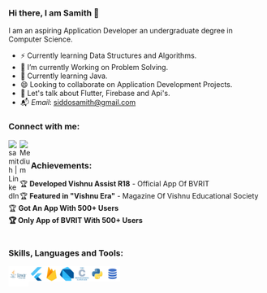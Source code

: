 ### Hi there, I am Samith 👋


I am an aspiring Application Developer an undergraduate degree in Computer Science.   
- ⚡ Currently learning Data Structures and Algorithms.
- 🎯 I’m currently Working on Problem Solving.
- 🌱 Currently learning Java.
- :smile: Looking to collaborate on Application Development Projects.
- 💬 Let's talk about Flutter, Firebase and Api's.
- :mailbox_with_mail:<i> Email</i>:  [siddosamith@gmail.com](mailto:siddosamith@gmail.com)
### Connect with me:

[<img align="left" alt="samith | LinkedIn" width="22px" src="https://cdn.jsdelivr.net/npm/simple-icons@v3/icons/linkedin.svg" />][linkedin]
[<img align="left" alt="Medium" width="22px" src="https://cdn.jsdelivr.net/npm/simple-icons@v3/icons/medium.svg" />][medium]

[linkedin]:https://www.linkedin.com/in/siddo-samith-5677281a9/
[medium]:https://siddosamith.medium.com/
<br>
### Achievements:
:trophy: <b>Developed Vishnu Assist R18</b> - Official App Of BVRIT<br>
:trophy: <b>Featured in "Vishnu Era"</b> - Magazine Of Vishnu Educational Society<br>
:trophy: <b>Got An App With 500+ Users</br>
:trophy: <b>Only  App of BVRIT With 500+ Users</br>
<br>
### Skills, Languages and Tools:
<img align="left" alt="Python" width="40px" src="https://raw.githubusercontent.com/github/explore/80688e429a7d4ef2fca1e82350fe8e3517d3494d/topics/java/java.png" />
<img align="left" alt="Python" width="30px" src="https://raw.githubusercontent.com/github/explore/80688e429a7d4ef2fca1e82350fe8e3517d3494d/topics/flutter/flutter.png" />
<img align="left" alt="Python" width="30px" src="https://raw.githubusercontent.com/github/explore/80688e429a7d4ef2fca1e82350fe8e3517d3494d/topics/firebase/firebase.png" />
<img align="left" alt="Python" width="30px" src="https://raw.githubusercontent.com/github/explore/80688e429a7d4ef2fca1e82350fe8e3517d3494d/topics/dart/dart.png" />
<img align="left" alt="Python" width="30px" src="https://raw.githubusercontent.com/github/explore/80688e429a7d4ef2fca1e82350fe8e3517d3494d/topics/c/c.png" />
<img align="left" alt="Python" width="30px" src="https://raw.githubusercontent.com/github/explore/80688e429a7d4ef2fca1e82350fe8e3517d3494d/topics/python/python.png" />
<img align="left" alt="Python" width="30px" src="https://raw.githubusercontent.com/github/explore/80688e429a7d4ef2fca1e82350fe8e3517d3494d/topics/sql/sql.png" />
<br>

